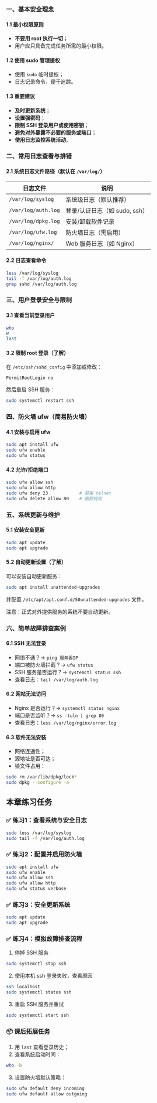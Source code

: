 ### 一、基本安全理念
#### 1.1 最小权限原则
+ **不要用 root 执行一切**；
+ 用户应只具备完成任务所需的最小权限。

#### 1.2 使用 sudo 管理提权
+ 使用 `sudo` 临时提权；
+ 日志记录命令，便于追踪。

#### 1.3 重要建议
+ **及时更新系统**；
+ **设置强密码**；
+ **限制 SSH 登录用户或使用密钥**；
+ **避免对外暴露不必要的服务或端口**；
+ **使用日志监控系统活动**。

### 二、常用日志查看与排错
#### 2.1 系统日志文件路径（默认在 `/var/log/`）
| 日志文件 | 说明 |
| --- | --- |
| `/var/log/syslog` | 系统级日志（默认推荐） |
| `/var/log/auth.log` | 登录/认证日志（如 sudo, ssh） |
| `/var/log/dpkg.log` | 安装/卸载软件记录 |
| `/var/log/ufw.log` | 防火墙日志（需启用） |
| `/var/log/nginx/` | Web 服务日志（如 Nginx） |


#### 2.2 日志查看命令
```bash
less /var/log/syslog
tail -f /var/log/auth.log
grep sshd /var/log/auth.log
```

### 三、用户登录安全与限制
#### 3.1 查看当前登录用户
```bash
who
w
last
```

#### 3.2 限制 root 登录（了解）
在 `/etc/ssh/sshd_config` 中添加或修改：

```plain
PermitRootLogin no
```

然后重启 SSH 服务：

```bash
sudo systemctl restart ssh
```

### 四、防火墙 ufw（简易防火墙）
#### 4.1 安装与启用 ufw
```bash
sudo apt install ufw
sudo ufw enable
sudo ufw status
```

#### 4.2 允许/拒绝端口
```bash
sudo ufw allow ssh
sudo ufw allow http
sudo ufw deny 23            # 禁用 telnet
sudo ufw delete allow 80    # 删除规则
```

### 五、系统更新与维护
#### 5.1 安装安全更新
```bash
sudo apt update
sudo apt upgrade
```

#### 5.2 自动更新设置（了解）
可以安装自动更新服务：

```bash
sudo apt install unattended-upgrades
```

并配置 `/etc/apt/apt.conf.d/50unattended-upgrades` 文件。

注意：正式对外提供服务的系统不要自动更新。

### 六、简单故障排查案例
#### 6.1 SSH 无法登录
+ 网络不通？→ `ping 服务器IP`
+ 端口被防火墙拦截？→ `ufw status`
+ SSH 服务是否运行？→ `systemctl status ssh`
+ 查看日志：`tail /var/log/auth.log`

#### 6.2 网站无法访问
+ Nginx 是否运行？→ `systemctl status nginx`
+ 端口是否监听？→ `ss -tuln | grep 80`
+ 查看日志：`less /var/log/nginx/error.log`

#### 6.3 软件无法安装
+ 网络连通性；
+ 源地址是否可达；
+ 锁文件占用：

```bash
sudo rm /var/lib/dpkg/lock*
sudo dpkg --configure -a
```

## 本章练习任务
### ✅ 练习1：查看系统与安全日志
```bash
sudo less /var/log/syslog
sudo tail -f /var/log/auth.log
```

### ✅ 练习2：配置并启用防火墙
```bash
sudo apt install ufw
sudo ufw enable
sudo ufw allow ssh
sudo ufw allow http
sudo ufw status verbose
```

### ✅ 练习3：安全更新系统
```bash
sudo apt update
sudo apt upgrade
```

### ✅ 练习4：模拟故障排查流程
1. 停掉 SSH 服务

```bash
sudo systemctl stop ssh
```

2. 使用本机 ssh 登录失败，查看原因

```bash
ssh localhost
sudo systemctl status ssh
```

3. 重启 SSH 服务并重试

```bash
sudo systemctl start ssh
```

### 📦 课后拓展任务
1. 用 `last` 查看登录历史；
2. 查看系统启动时间：

```bash
who -b
```

3. 设置防火墙默认策略：

```bash
sudo ufw default deny incoming
sudo ufw default allow outgoing
```

